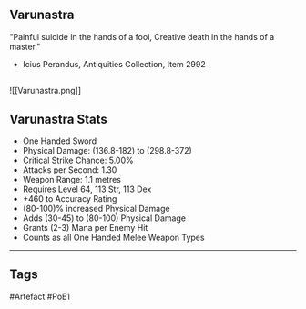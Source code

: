 ## Varunastra
"Painful suicide in the hands of a fool,
Creative death in the hands of a master."
- Icius Perandus, Antiquities Collection, Item 2992
##
![[Varunastra.png]]
## Varunastra Stats
- One Handed Sword
- Physical Damage: (136.8-182) to (298.8-372)
- Critical Strike Chance: 5.00%
- Attacks per Second: 1.30
- Weapon Range: 1.1 metres
- Requires Level 64, 113 Str, 113 Dex
- +460 to Accuracy Rating
- (80-100)% increased Physical Damage
- Adds (30-45) to (80-100) Physical Damage
- Grants (2-3) Mana per Enemy Hit
- Counts as all One Handed Melee Weapon Types


---
## Tags
#Artefact
#PoE1
